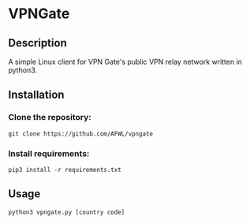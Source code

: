 # VPNGate

## Description

A simple Linux client for VPN Gate's public VPN relay network written in python3. 


## Installation

### Clone the repository:

`git clone https://github.com/AFWL/vpngate`

### Install requirements:

`pip3 install -r requirements.txt`


## Usage

`python3 vpngate.py [country code]`
